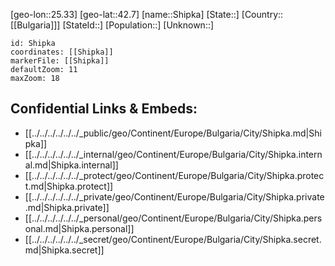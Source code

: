 ﻿---
location: [42.7,25.33]
mapzoom: [7,12] 
mapmarker: city 
type: City
tags:
- geo/City


SpocWebEntityId: 34233
isDeleted: false
confidential: public

---
[geo-lon::25.33]
[geo-lat::42.7]
[name::Shipka]
[State::]
[Country::[[Bulgaria]]]
[StateId::]
[Population::]
[Unknown::]


```leaflet
id: Shipka
coordinates: [[Shipka]]
markerFile: [[Shipka]]
defaultZoom: 11 
maxZoom: 18
```


## Confidential Links & Embeds: 
- [[../../../../../../_public/geo/Continent/Europe/Bulgaria/City/Shipka.md|Shipka]] 
- [[../../../../../../_internal/geo/Continent/Europe/Bulgaria/City/Shipka.internal.md|Shipka.internal]] 
- [[../../../../../../_protect/geo/Continent/Europe/Bulgaria/City/Shipka.protect.md|Shipka.protect]] 
- [[../../../../../../_private/geo/Continent/Europe/Bulgaria/City/Shipka.private.md|Shipka.private]] 
- [[../../../../../../_personal/geo/Continent/Europe/Bulgaria/City/Shipka.personal.md|Shipka.personal]] 
- [[../../../../../../_secret/geo/Continent/Europe/Bulgaria/City/Shipka.secret.md|Shipka.secret]] 
